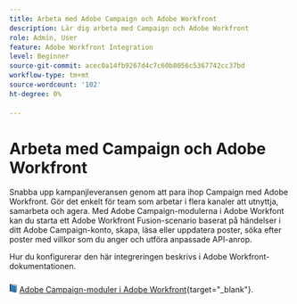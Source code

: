 ```yaml
---
title: Arbeta med Adobe Campaign och Adobe Workfront
description: Lär dig arbeta med Campaign och Adobe Workfront
role: Admin, User
feature: Adobe Workfront Integration
level: Beginner
source-git-commit: acec0a14fb9267d4c7c60b8056c5367742cc37bd
workflow-type: tm+mt
source-wordcount: '102'
ht-degree: 0%

---
```


# Arbeta med Campaign och Adobe Workfront

Snabba upp kampanjleveransen genom att para ihop Campaign med Adobe Workfront. Gör det enkelt för team som arbetar i flera kanaler att utnyttja, samarbeta och agera. Med Adobe Campaign-modulerna i Adobe Workfont kan du starta ett Adobe Workfront Fusion-scenario baserat på händelser i ditt Adobe Campaign-konto, skapa, läsa eller uppdatera poster, söka efter poster med villkor som du anger och utföra anpassade API-anrop.


Hur du konfigurerar den här integreringen beskrivs i Adobe Workfront-dokumentationen.


![](../assets/do-not-localize/book.png) [Adobe Campaign-moduler i Adobe Workfront](https://experienceleague.adobe.com/docs/workfront/using/adobe-workfront-fusion/fusion-apps-and-modules/adobe-campaign-classic-connector.html){target="_blank"}.



